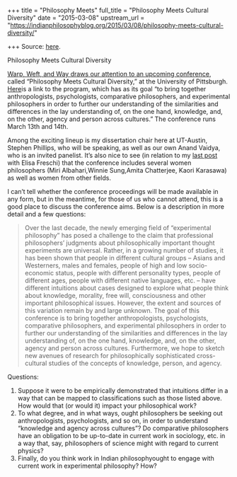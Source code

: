 +++
title = "Philosophy Meets"
full_title = "Philosophy Meets Cultural Diversity"
date = "2015-03-08"
upstream_url = "https://indianphilosophyblog.org/2015/03/08/philosophy-meets-cultural-diversity/"

+++
Source: [here](https://indianphilosophyblog.org/2015/03/08/philosophy-meets-cultural-diversity/).

Philosophy Meets Cultural Diversity

[Warp, Weft, and Way draws our attention to an upcoming
conference](http://warpweftandway.com/philosophy-meets-cultural-diversity/ "Philosophy Meets Cultural Diversity"),
called “Philosophy Meets Cultural Diversity,” at the University of
Pittsburgh.
[Here](http://www.pitt.edu/~pittcntr/Events/All/Conferences/others/other_conf_2014-15/03-13-15_diversity/diversity_details.html "Pitt Conference details")is
a link to the program, which has as its goal “to bring together
anthropologists, psychologists, comparative philosophers, and
experimental philosophers in order to further our understanding of the
similarities and differences in the lay understanding of, on the one
hand, knowledge, and, on the other, agency and person across cultures.”
The conference runs March 13th and 14th.

Among the exciting lineup is my dissertation chair here at UT-Austin,
Stephen Phillips, who will be speaking, as well as our own Anand Vaidya,
who is an invited panelist. It’s also nice to see (in relation to my
[last
post](http://indianphilosophyblog.org/2015/03/06/the-gendered-conference-campaign-and-panel-organizing/ "gendered conference campaign")
with Elisa Freschi) that the conference includes several women
philosophers (Miri Albahari,Winnie Sung,Amita Chatterjee, Kaori
Karasawa) as well as women from other fields.

I can’t tell whether the conference proceedings will be made available
in any form, but in the meantime, for those of us who cannot attend,
this is a good place to discuss the conference aims. Below is a
description in more detail and a few questions:

> Over the last decade, the newly emerging field of “experimental
> philosophy” has posed a challenge to the claim that professional
> philosophers’ judgments about philosophically important thought
> experiments are universal. Rather, in a growing number of studies, it
> has been shown that people in different cultural groups – Asians and
> Westerners, males and females, people of high and low socio-economic
> status, people with different personality types, people of different
> ages, people with different native languages, etc. – have different
> intuitions about cases designed to explore what people think about
> knowledge, morality, free will, consciousness and other important
> philosophical issues. However, the extent and sources of this
> variation remain by and large unknown. The goal of this conference is
> to bring together anthropologists, psychologists, comparative
> philosophers, and experimental philosophers in order to further our
> understanding of the similarities and differences in the lay
> understanding of, on the one hand, knowledge, and, on the other,
> agency and person across cultures. Furthermore, we hope to sketch new
> avenues of research for philosophically sophisticated cross-cultural
> studies of the concepts of knowledge, person, and agency.
>
> 

Questions:

1.  Suppose it were to be empirically demonstrated that intuitions
    differ in a way that can be mapped to classifications such as those
    listed above. How would that (or would it) impact your philosophical
    work?
2.  To what degree, and in what ways, ought philosophers be seeking out
    anthropologists, psychologists, and so on, in order to understand
    “knowledge and agency across cultures”? Do comparative philosophers
    have an obligation to be up-to-date in current work in sociology,
    etc. in a way that, say, philosophers of science might with regard
    to current physics?
3.  Finally, do you think work in Indian philosophyought to engage with
    current work in experimental philosophy? How?
